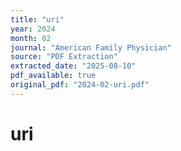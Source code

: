 ```yaml
---
title: "uri"
year: 2024
month: 02
journal: "American Family Physician"
source: "PDF Extraction"
extracted_date: "2025-08-10"
pdf_available: true
original_pdf: "2024-02-uri.pdf"
---
```


# uri

